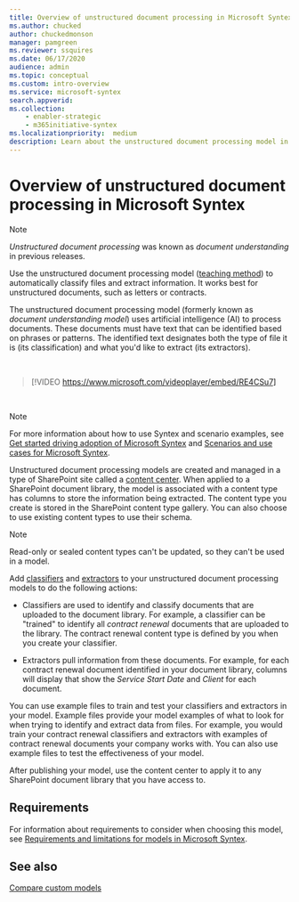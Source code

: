 ```yaml
---
title: Overview of unstructured document processing in Microsoft Syntex
ms.author: chucked
author: chuckedmonson
manager: pamgreen
ms.reviewer: ssquires
ms.date: 06/17/2020
audience: admin
ms.topic: conceptual
ms.custom: intro-overview
ms.service: microsoft-syntex
search.appverid: 
ms.collection: 
    - enabler-strategic
    - m365initiative-syntex
ms.localizationpriority:  medium
description: Learn about the unstructured document processing model in Microsoft Syntex.
---
```


# Overview of unstructured document processing in Microsoft Syntex

> [!NOTE]
> *Unstructured document processing* was known as *document understanding* in previous releases.

Use the unstructured document processing model ([teaching method](create-syntex-model.md#train-a-custom-model)) to automatically classify files and extract information. It works best for unstructured documents, such as letters or contracts. 

The unstructured document processing model (formerly known as *document understanding model*) uses artificial intelligence (AI) to process documents. These documents must have text that can be identified based on phrases or patterns. The identified text designates both the type of file it is (its classification) and what you'd like to extract (its extractors).

</br>

> [!VIDEO https://www.microsoft.com/videoplayer/embed/RE4CSu7]

</br>

> [!NOTE]
> For more information about how to use Syntex and scenario examples, see [Get started driving adoption of Microsoft Syntex](./adoption-getstarted.md) and [Scenarios and use cases for Microsoft Syntex](./adoption-scenarios.md).

Unstructured document processing models are created and managed in a type of SharePoint site called a [content center](create-a-content-center.md). When applied to a SharePoint document library, the model is associated with a content type has columns to store the information being extracted. The content type you create is stored in the SharePoint content type gallery. You can also choose to use existing content types to use their schema.

> [!NOTE]
> Read-only or sealed content types can't be updated, so they can't be used in a model.

Add [classifiers](create-a-classifier.md) and [extractors](create-an-extractor.md) to your unstructured document processing models to do the following actions:

- Classifiers are used to identify and classify documents that are uploaded to the document library. For example, a classifier can be "trained" to identify all *contract renewal* documents that are uploaded to the library. The contract renewal content type is defined by you when you create your classifier.

- Extractors pull information from these documents. For example, for each contract renewal document identified in your document library, columns will display that show the *Service Start Date* and *Client* for each document. 

You can use example files to train and test your classifiers and extractors in your model. Example files provide your model examples of what to look for when trying to identify and extract data from files. For example, you would train your contract renewal classifiers and extractors with examples of contract renewal documents your company works with. You can also use example files to test the effectiveness of your model.

After publishing your model, use the content center to apply it to any SharePoint document library that you have access to.  

## Requirements

For information about requirements to consider when choosing this model, see [Requirements and limitations for models in Microsoft Syntex](requirements-and-limitations.md#unstructured-document-processing).

## See also

[Compare custom models](difference-between-document-understanding-and-form-processing-model.md)

